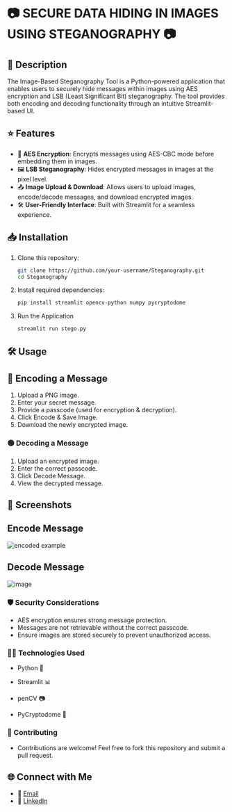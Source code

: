 # 📷 SECURE DATA HIDING IN IMAGES USING STEGANOGRAPHY 📷

## 📝 Description
The Image-Based Steganography Tool is a Python-powered application that enables users to securely hide messages within images using AES encryption and LSB (Least Significant Bit) steganography. The tool provides both encoding and decoding functionality through an intuitive Streamlit-based UI.

## ⭐ Features

- 🔐 **AES Encryption**: Encrypts messages using AES-CBC mode before embedding them in images.
- 🖼️ **LSB Steganography**: Hides encrypted messages in images at the pixel level.
- 📤 **Image Upload & Download**: Allows users to upload images, encode/decode messages, and download encrypted images.
- 🛠 **User-Friendly Interface**: Built with Streamlit for a seamless experience.


## 📥 Installation
1. Clone this repository:
   ```sh
   git clone https://github.com/your-username/Steganography.git
   cd Steganography
   ```
2. Install required dependencies:
   ```sh
   pip install streamlit opencv-python numpy pycryptodome
   ```
3. Run the Application
   ```sh
   streamlit run stego.py
   ```
   
## 🛠 Usage
## 🔵 Encoding a Message

1. Upload a PNG image.
2. Enter your secret message.
3. Provide a passcode (used for encryption & decryption).
4. Click Encode & Save Image.
5. Download the newly encrypted image.

### 🟢 Decoding a Message

1. Upload an encrypted image.
2. Enter the correct passcode.
3. Click Decode Message.
4. View the decrypted message.

## 📸 Screenshots

## Encode Message

![encoded example](https://github.com/user-attachments/assets/36eacc75-acf5-4d70-b5f1-24f70589dc59)

## Decode Message

![image](https://github.com/user-attachments/assets/e54e22aa-afcb-41b5-a1f0-e6116f33a867)


### 🛡️ Security Considerations

- AES encryption ensures strong message protection.
- Messages are not retrievable without the correct passcode.
- Ensure images are stored securely to prevent unauthorized access.

### 👨‍💻 Technologies Used

- Python 🐍

- Streamlit 📊

- penCV 📷

- PyCryptodome 🔐

### 🤝 Contributing

- Contributions are welcome! Feel free to fork this repository and submit a pull request.

## 🌐 Connect with Me 

- 📧 [Email](mailto:gauravghandat12@gmail.com)
- 💼 [LinkedIn](www.linkedin.com/in/gaurav-ghandat-68a5a22b4)



